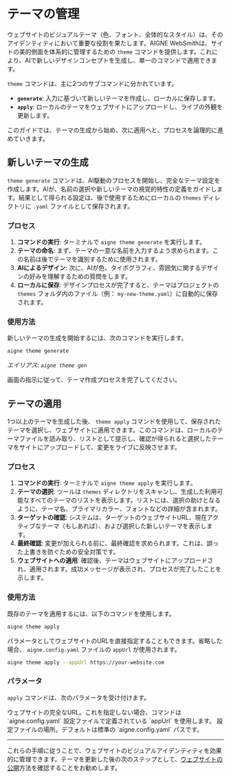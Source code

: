 # テーマの管理

ウェブサイトのビジュアルテーマ（色、フォント、全体的なスタイル）は、そのアイデンティティにおいて重要な役割を果たします。AIGNE WebSmithは、サイトの美的側面を体系的に管理するための `theme` コマンドを提供します。これにより、AIで新しいデザインコンセプトを生成し、単一のコマンドで適用できます。

`theme` コマンドは、主に2つのサブコマンドに分かれています。
*   **`generate`**: 入力に基づいて新しいテーマを作成し、ローカルに保存します。
*   **`apply`**: ローカルのテーマをウェブサイトにアップロードし、ライブの外観を更新します。

このガイドでは、テーマの生成から始め、次に適用へと、プロセスを論理的に進めていきます。

## 新しいテーマの生成

`theme generate` コマンドは、AI駆動のプロセスを開始し、完全なテーマ設定を作成します。AIが、名前の選択や新しいテーマの視覚的特性の定義をガイドします。結果として得られる設定は、後で使用するためにローカルの `themes` ディレクトリに `.yaml` ファイルとして保存されます。

### プロセス

1.  **コマンドの実行**: ターミナルで `aigne theme generate` を実行します。
2.  **テーマの命名**: まず、テーマの一意な名前を入力するよう求められます。この名前は後でテーマを識別するために使用されます。
3.  **AIによるデザイン**: 次に、AIが色、タイポグラフィ、雰囲気に関するデザインの好みを理解するための質問をします。
4.  **ローカルに保存**: デザインプロセスが完了すると、テーマはプロジェクトの `themes` フォルダ内のファイル（例： `my-new-theme.yaml`）に自動的に保存されます。

### 使用方法

新しいテーマの生成を開始するには、次のコマンドを実行します。

```sh
aigne theme generate
```
*エイリアス: `aigne theme gen`*

画面の指示に従って、テーマ作成プロセスを完了してください。

## テーマの適用

1つ以上のテーマを生成した後、 `theme apply` コマンドを使用して、保存されたテーマを選択し、ウェブサイトに適用できます。このコマンドは、ローカルのテーマファイルを読み取り、リストとして提示し、確認が得られると選択したテーマをサイトにアップロードして、変更をライブに反映させます。

### プロセス

1.  **コマンドの実行**: ターミナルで `aigne theme apply` を実行します。
2.  **テーマの選択**: ツールは `themes` ディレクトリをスキャンし、生成した利用可能なすべてのテーマのリストを表示します。リストには、選択の助けとなるように、テーマ名、プライマリカラー、フォントなどの詳細が含まれます。
3.  **ターゲットの確認**: システムは、ターゲットのウェブサイトURL、現在アクティブなテーマ（もしあれば）、および選択した新しいテーマを表示します。
4.  **最終確認**: 変更が加えられる前に、最終確認を求められます。これは、誤った上書きを防ぐための安全対策です。
5.  **ウェブサイトへの適用**: 確認後、テーマはウェブサイトにアップロードされ、適用されます。成功メッセージが表示され、プロセスが完了したことを示します。

### 使用方法

既存のテーマを適用するには、以下のコマンドを使用します。

```sh
aigne theme apply
```

パラメータとしてウェブサイトのURLを直接指定することもできます。省略した場合、 `aigne.config.yaml` ファイルの `appUrl` が使用されます。

```sh
aigne theme apply --appUrl https://your-website.com
```

### パラメータ

`apply` コマンドは、次のパラメータを受け付けます。

<x-field-group>
  <x-field data-name="appUrl" data-type="string" data-required="false">
    <x-field-desc markdown>ウェブサイトの完全なURL。これを指定しない場合、コマンドは `aigne.config.yaml` 設定ファイルで定義されている `appUrl` を使用します。</x-field-desc>
  </x-field>
  <x-field data-name="config" data-type="string" data-required="false">
    <x-field-desc markdown>設定ファイルの場所。デフォルトは標準の `aigne.config.yaml` パスです。</x-field-desc>
  </x-field>
</x-field-group>

---

これらの手順に従うことで、ウェブサイトのビジュアルアイデンティティを効果的に管理できます。テーマを更新した後の次のステップとして、[ウェブサイトの公開](./core-tasks-publishing-your-website.md)方法を確認することをお勧めします。